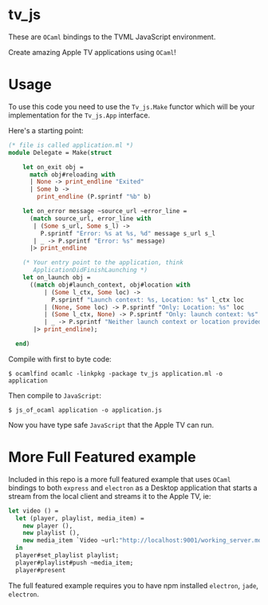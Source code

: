 tv_js
======

These are `OCaml` bindings to the TVML JavaScript environment.

Create amazing Apple TV applications using `OCaml`!

Usage
======

To use this code you need to use the `Tv_js.Make` functor which will
be your implementation for the `Tv_js.App` interface.

Here's a starting point:

```ocaml
(* file is called application.ml *)
module Delegate = Make(struct

    let on_exit obj =
      match obj#reloading with
      | None -> print_endline "Exited"
      | Some b ->
        print_endline (P.sprintf "%b" b)

    let on_error message ~source_url ~error_line =
      (match source_url, error_line with
       | (Some s_url, Some s_l) ->
         P.sprintf "Error: %s at %s, %d" message s_url s_l
       | _ -> P.sprintf "Error: %s" message)
      |> print_endline

    (* Your entry point to the application, think
       ApplicationDidFinishLaunching *)
    let on_launch obj =
      ((match obj#launch_context, obj#location with
          | (Some l_ctx, Some loc) ->
            P.sprintf "Launch context: %s, Location: %s" l_ctx loc
          | (None, Some loc) -> P.sprintf "Only: Location: %s" loc
          | (Some l_ctx, None) -> P.sprintf "Only: launch context: %s" l_ctx
          | _ -> P.sprintf "Neither launch context or location provided from system")
       |> print_endline);

  end)
```

Compile with first to byte code:

```shell
$ ocamlfind ocamlc -linkpkg -package tv_js application.ml -o application
```

Then compile to `JavaScript`:

```shell
$ js_of_ocaml application -o application.js	
```

Now you have type safe `JavaScript` that the Apple TV can run.

More Full Featured example
==============================

Included in this repo is a more full featured example that uses
`OCaml` bindings to both `express` and `electron` as a Desktop
application that starts a stream from the local client and streams it
to the Apple TV, ie:

```ocaml
let video () =
  let (player, playlist, media_item) =
    new player (),
    new playlist (),
    new media_item `Video ~url:"http://localhost:9001/working_server.mov"
  in
  player#set_playlist playlist;
  player#playlist#push ~media_item;
  player#present
```

The full featured example requires you to have npm installed
`electron`, `jade`, `electron`. 
